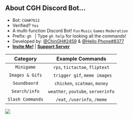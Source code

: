 ## About CGH Discord Bot...

- Bot: `CGH#7612`
- Verified? `Yes`
- A multi-function Discord Bot! `Fun` `Music` `Games` `Moderation`
- Prefix: `gh ` | Type `gh help` for looking all the commands!
- Developed by: [@ChinGH#2459](https://github.com/chingh1123) & [@Hello Phone#8377](https://github.com/hello1234316)
- [**Invite Me!**](https://discord.com/api/oauth2/authorize?client_id=837564399833055272&permissions=4063558227&scope=bot%20applications.commands) | [**Support Server**](https://discord.gg/ZaExNbkjPt)

|   Category   |     Example Commands      |
|:----------:|:-------------:|
| `Minigame` | `rps`, `tictactoe`, `fliptext` |
| `Images & Gifs` |   ` trigger gif`, `meme images`   |
| `Soundbaord` | `chicken`, `scatman`, `money` |
| `Search/info` | `weather`, `youtube`, `serverinfo` |
| `Slash Commands` | `/eat`, `/userinfo`, `/meme` |

<img src="https://avatars.githubusercontent.com/u/94438186?s=200&v=4"> 
